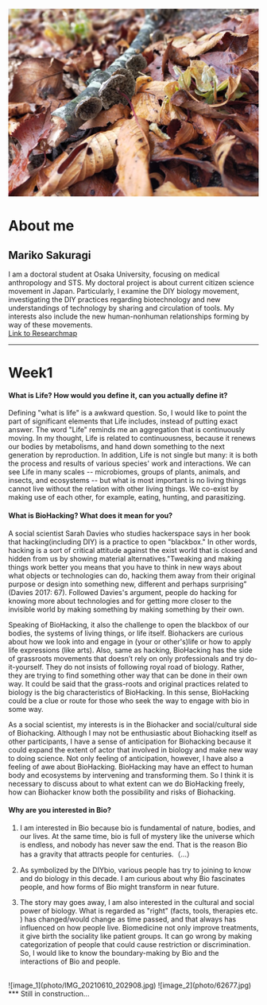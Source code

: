 
![image_profile](photo/139282151_412049590032179_3432442983651064912_n.jpg)

# About me
## Mariko Sakuragi
I am a doctoral student at Osaka University, focusing on medical anthropology and STS. My doctoral project is about current citizen science movement in Japan. Particularly, I examine the DIY biology movement, investigating the DIY practices regarding biotechnology and new understandings of technology by sharing and circulation of tools. My interests also include the new human-nonhuman relationships forming by way of these movements.  
[Link to Researchmap](https://researchmap.jp/marikosakuragi)  
***
# Week1

#### What is Life? How would you define it, can you actually define it?
Defining "what is life" is a awkward question. So, I would like to point the part of significant elements that Life includes, instead of putting exact answer. The word "Life" reminds me an aggregation that is continuously moving. In my thought, Life is related to continuousness, because it renews our bodies by metabolisms, and hand down something to the next generation by reproduction. In addition, Life is not single but many: it is both the process and results of various species' work and interactions. We can see Life in many scales -- microbiomes, groups of plants, animals, and insects, and ecosystems -- but what is most important is no living things cannot live without the relation with other living things. We co-exist by making use of each other, for example, eating, hunting, and  parasitizing.

#### What is BioHacking? What does it mean for you?
A social scientist Sarah Davies who studies hackerspace says in her book that hacking(including DIY) is a practice to open "blackbox." In other words, hacking is a sort of critical attitude against the exist world that is closed and hidden from us by showing  material alternatives."Tweaking and making things work better you means that you have to think in new ways about what objects or technologies can do, hacking them away from their original purpose or design into something new, different and perhaps surprising” (Davies 2017: 67). Followed Davies's argument,  people do hacking for knowing more about technologies and for getting more closer to the invisible world by making something by making something by their own.

Speaking of BioHacking, it also the challenge to open the blackbox of our bodies, the systems of living things, or life itself. Biohackers are curious about how we look into and engage in (your or other's)life or how to apply life expressions (like arts). Also, same as hacking, BioHacking has the side of grassroots movements that doesn’t rely on only professionals and try do-it-yourself. They do not insists of following royal road of biology. Rather, they are trying to find something other way that can be done in their own way. It could be said that the grass-roots and original practices related to biology is the big characteristics of BioHacking. In this sense, BioHacking could be a clue or route for those who seek the way to engage with bio in some way.

As a social scientist, my interests is in the Biohacker and social/cultural side of Biohacking. Although I may not be enthusiastic about Biohacking itself as other participants, I have a sense of anticipation for Biohacking because it could expand the extent of actor that involved in biology and make new way to doing science. Not only feeling of anticipation, however, I have also a feeling of awe about BioHacking. BioHacking may have an effect to human body and ecosystems by intervening and transforming them. So I think it is necessary to  discuss about to what extent can we do BioHacking freely, how can Biohacker know both the possibility and risks of Biohacking.  

#### Why are you interested in Bio?
1. I am interested in Bio because bio is fundamental of nature, bodies, and our lives. At the same time, bio is full of mystery like the universe which is endless, and nobody has never saw the end. That is the reason Bio has a gravity that attracts people for centuries.（...）

2. As symbolized by the DIYbio, various people has try to joining to know and do biology in this decade. I am curious about why Bio fascinates people, and how forms of Bio might transform in near future.

3. The story may goes away, I am also interested in the cultural and social power of biology. What is regarded as "right" (facts, tools, therapies etc. ) has changed/would change as time passed, and that always has influenced on how people live. Biomedicine not only improve treatments, it give birth the sociality like patient groups. It can go wrong by making categorization of people that could cause restriction or discrimination. So, I would like to know the boundary-making by Bio and the interactions of Bio and people.
<br>
![image_1](photo/IMG_20210610_202908.jpg)
![image_2](photo/62677.jpg)
<br>
***
Still in construction...
